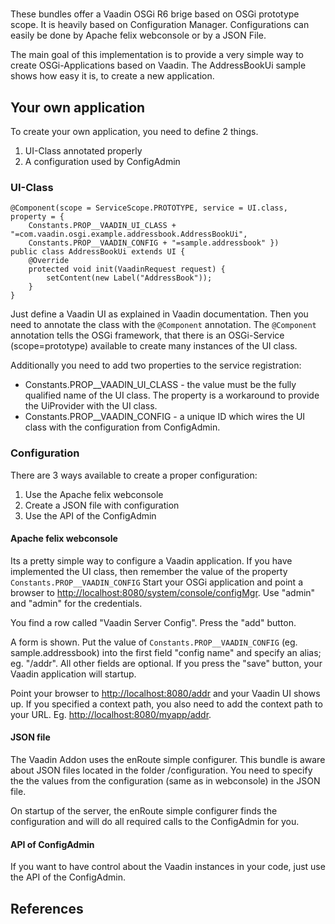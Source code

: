 # 

These bundles offer a Vaadin OSGi R6 brige based on OSGi prototype scope. It is heavily based on Configuration Manager. Configurations can easily be done by Apache felix webconsole or by a JSON File.

The main goal of this implementation is to provide a very simple way to create OSGi-Applications based on Vaadin. The AddressBookUi sample shows how easy it is, to create a new application.

## Your own application

To create your own application, you need to define 2 things.

1.  UI-Class annotated properly
2.  A configuration used by ConfigAdmin

### UI-Class

	@Component(scope = ServiceScope.PROTOTYPE, service = UI.class, property = {
		Constants.PROP__VAADIN_UI_CLASS + "=com.vaadin.osgi.example.addressbook.AddressBookUi",
		Constants.PROP__VAADIN_CONFIG + "=sample.addressbook" })
	public class AddressBookUi extends UI {
		@Override
		protected void init(VaadinRequest request) {
			setContent(new Label("AddressBook"));
		}
	}
 Just define a Vaadin UI as explained in Vaadin documentation. Then you need to annotate the class with the `@Component` annotation.
 The `@Component` annotation tells the OSGi framework, that there is an OSGi-Service (scope=prototype) available to create many instances of the 	 UI class.
 
 Additionally you need to add two properties to the service registration:
 
*   Constants.PROP__VAADIN_UI_CLASS - the value must be the fully qualified name of the UI class. The property is a workaround to provide the UiProvider with the UI class.
*   Constants.PROP__VAADIN_CONFIG - a unique ID which wires the UI class with the configuration from ConfigAdmin.

### Configuration
There are 3 ways available to create a proper configuration:


1.  Use the Apache felix webconsole
2.  Create a JSON file with configuration
3.  Use the API of the ConfigAdmin

#### Apache felix webconsole
Its a pretty simple way to configure a Vaadin application. If you have implemented the UI class, then remember the value of the property `Constants.PROP__VAADIN_CONFIG` 
Start your OSGi application and point a browser to <http://localhost:8080/system/console/configMgr>. Use "admin" and "admin" for the credentials.

You find a row called "Vaadin Server Config". Press the "add" button.

A form is shown. Put the value of `Constants.PROP__VAADIN_CONFIG` (eg. sample.addressbook) into the first field "config name" and specify an alias; eg. "/addr".
All other fields are optional. If you press the "save" button, your Vaadin application will startup.

Point your browser to <http://localhost:8080/addr> and your Vaadin UI shows up. If you specified a context path, you also need to add the context path to your URL. Eg. <http://localhost:8080/myapp/addr>.

#### JSON file
The Vaadin Addon uses the enRoute simple configurer. This bundle is aware about JSON files located in the folder /configuration. You need to specify the the values from the configuration (same as in webconsole) in the JSON file.

On startup of the server, the enRoute simple configurer finds the configuration and will do all required calls to the ConfigAdmin for you.

#### API of ConfigAdmin
If you want to have control about the Vaadin instances in your code, just use the API of the ConfigAdmin.


## References

